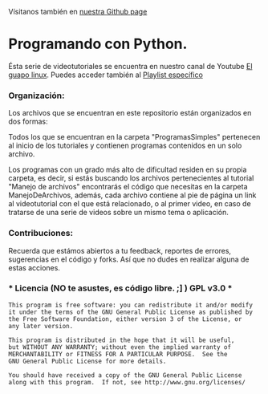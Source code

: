 Vísitanos también en [nuestra Github page](http://elguapolinux.github.com/ProgramandoConPython/)

<h1>Programando con Python.</h1>

Ésta serie de videotutoriales se encuentra en nuestro canal de Youtube [El guapo linux](http://www.youtube.com/ElGuapoLinux). Puedes acceder también al [Playlist específico](https://www.youtube.com/playlist?list=PL512E3F6D4A39B6C0&feature=view_all)

### Organización: 
Los archivos que se encuentran en este repositorio están organizados en dos formas:

Todos los que se encuentran en la carpeta "ProgramasSimples" pertenecen al inicio de los tutoriales y contienen programas contenidos en un solo archivo.

Los programas con un grado más alto de dificultad residen en su propia carpeta, es decir, si estás buscando los archivos pertenecientes al tutorial "Manejo de archivos" encontrarás el código que necesitas en la carpeta ManejoDeArchivos, además, cada archivo contiene al pie de página un link al videotutorial con el que está relacionado, o al primer video, en caso de tratarse de una serie de videos sobre un mismo tema o aplicación. 

### Contribuciones:
Recuerda que estámos abiertos a tu feedback, reportes de errores, sugerencias en el código y forks. Así que no dudes en realizar alguna de estas acciones.

### * Licencia (NO te asustes, es código libre. ;] ) GPL v3.0 *

    This program is free software: you can redistribute it and/or modify
    it under the terms of the GNU General Public License as published by
    the Free Software Foundation, either version 3 of the License, or
    any later version.

    This program is distributed in the hope that it will be useful,
    but WITHOUT ANY WARRANTY; without even the implied warranty of
    MERCHANTABILITY or FITNESS FOR A PARTICULAR PURPOSE.  See the
    GNU General Public License for more details.

    You should have received a copy of the GNU General Public License
    along with this program.  If not, see http://www.gnu.org/licenses/
